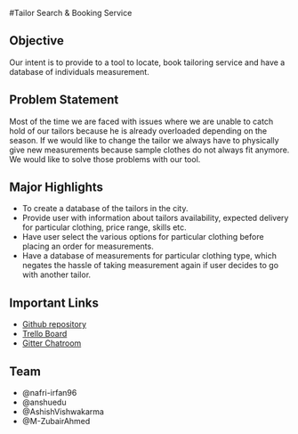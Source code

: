 #Tailor Search & Booking Service
## Objective
Our intent is to provide to a tool to locate, book tailoring service and have a database of individuals measurement. 

## Problem Statement
Most of the time we are faced with issues where we are unable to catch hold of our tailors because he is already overloaded depending on the season. If we would like to change the tailor we always have to physically give new measurements because sample clothes do not always fit anymore. We would like to solve those problems with our tool.

## Major Highlights

- To create a database of the tailors in the city.
- Provide user with information about tailors availability, expected delivery for particular clothing, price range, skills etc.
- Have user select the various options for particular clothing before placing an order for measurements.
- Have a database of measurements for particular clothing type, which negates the hassle of taking measurement again if user decides to go with another tailor.

## Important Links

- [Github repository](https://github.com/nafri-irfan96/My-Extended-Family)
- [Trello Board](https://trello.com/b/duQBOmFx/my-extended-family)
- [Gitter Chatroom](https://gitter.im/My-Extended-Family)

## Team
- @nafri-irfan96
- @anshuedu
- @AshishVishwakarma
- @M-ZubairAhmed

 